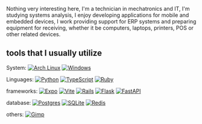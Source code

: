 Nothing very interesting here, I'm a technician in mechatronics and IT, I'm studying systems analysis, I enjoy developing applications for mobile and embedded devices, I work providing support for ERP systems and preparing equipment for receiving, whether it be computers, laptops, printers, POS or other related devices.



## tools that I usually utilize

System: 
[![Arch Linux](https://img.shields.io/badge/Arch%20Linux-1793D1?logo=arch-linux&logoColor=fff)](#) [![Windows](https://custom-icon-badges.demolab.com/badge/Windows-0078D6?logo=windows11&logoColor=white)](#)

Linguages:
[![Python](https://img.shields.io/badge/Python-3776AB?logo=python&logoColor=fff)](#) [![TypeScript](https://img.shields.io/badge/TypeScript-3178C6?logo=typescript&logoColor=fff)](#) [![Ruby](https://img.shields.io/badge/Ruby-%23CC342D.svg?&logo=ruby&logoColor=white)](#)

frameworks:
[![Expo](https://img.shields.io/badge/Expo-000020?logo=expo&logoColor=fff)](#) [![Vite](https://img.shields.io/badge/Vite-646CFF?logo=vite&logoColor=fff)](#) [![Rails](https://img.shields.io/badge/Rails-%23CC0000.svg?logo=ruby-on-rails&logoColor=white)](#) [![Flask](https://img.shields.io/badge/Flask-000?logo=flask&logoColor=fff)](#) [![FastAPI](https://img.shields.io/badge/FastAPI-009485.svg?logo=fastapi&logoColor=white)](#)

database:
[![Postgres](https://img.shields.io/badge/Postgres-%23316192.svg?logo=postgresql&logoColor=white)](#) [![SQLite](https://img.shields.io/badge/SQLite-%2307405e.svg?logo=sqlite&logoColor=white)](#) [![Redis](https://img.shields.io/badge/Redis-%23DD0031.svg?logo=redis&logoColor=white)](#)

others:
[![Gimp](https://img.shields.io/badge/Gimp-5C5543?logo=gimp&logoColor=white)](#)

